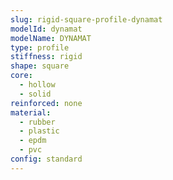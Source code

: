 ```yaml
---
slug: rigid-square-profile-dynamat
modelId: dynamat
modelName: DYNAMAT
type: profile
stiffness: rigid
shape: square
core:
  - hollow
  - solid
reinforced: none
material:
  - rubber
  - plastic
  - epdm
  - pvc
config: standard
---
```

